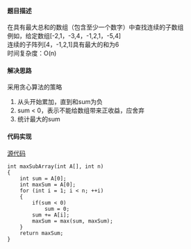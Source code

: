 #### 题目描述
在具有最大总和的数组（包含至少一个数字）中查找连续的子数组  
例如，给定数组[-2,1，-3,4，-1,2,1，-5,4]  
连续的子阵列[4，-1,2,1]具有最大的和为6  
时间复杂度：O(n)

#### 解决思路
采用贪心算法的策略 
1. 从头开始累加，直到和sum为负
2. sum < 0，表示不能给数组带来正收益，应舍弃
3. 统计最大的sum

#### 代码实现

[源代码](/Array/max_subarray.cpp)

```
int maxSubArray(int A[], int n)
{
	int sum = A[0];
	int maxSum = A[0];
	for (int i = 1; i < n; ++i)
	{
		if(sum < 0)
			sum = 0;
		sum += A[i];
		maxSum = max(sum, maxSum);
	}
	return maxSum;
}

```